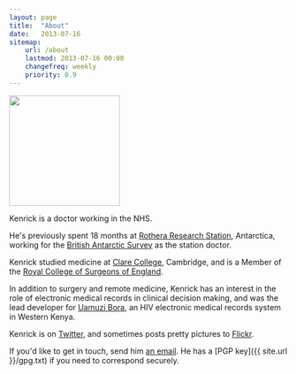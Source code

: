```yaml
---
layout: page
title:  "About"
date:   2013-07-16
sitemap:
    url: /about
    lastmod: 2013-07-16 00:00
    changefreq: weekly
    priority: 0.9
---
```


<img src="{{ site.url }}/img/mug-2.jpg" width="200" class="polaroid hide-for-small">

Kenrick is a doctor working in the NHS.

He's previously spent 18 months at [Rothera Research Station](http://www.antarctica.ac.uk/living_and_working/research_stations/rothera/), Antarctica, working for the [British Antarctic Survey](http://www.antarctica.ac.uk) as the station doctor.

Kenrick studied medicine at [Clare College](http://www.clare.cam.ac.uk), Cambridge, and is a Member of the [Royal College of Surgeons of England](http://www.rcseng.ac.uk).

In addition to surgery and remote medicine, Kenrick has an interest in the role of electronic medical records in clinical decision making, and was the lead developer for [Uamuzi Bora](https://uamuzibora.org), an HIV electronic medical records system in Western Kenya.


Kenrick is on [Twitter](http://twitter.com/kenrick), and sometimes posts pretty pictures to [Flickr](http://www.flickr.com/photos/kenrickturner).

If you'd like to get in touch, send him [an email](mailto:kenrick@kenners.org). He has a [PGP key]({{ site.url }}/gpg.txt) if you need to correspond securely.
